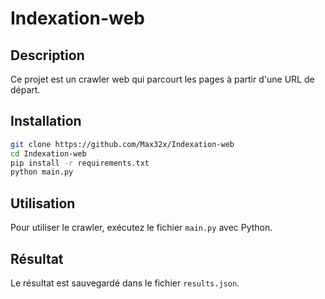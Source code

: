 # Indexation-web

## Description

Ce projet est un crawler web qui parcourt les pages à partir d'une URL de départ.



## Installation

```bash
git clone https://github.com/Max32x/Indexation-web
cd Indexation-web
pip install -r requirements.txt
python main.py
```

## Utilisation

Pour utiliser le crawler, exécutez le fichier `main.py` avec Python.

## Résultat

Le résultat est sauvegardé dans le fichier `results.json`.